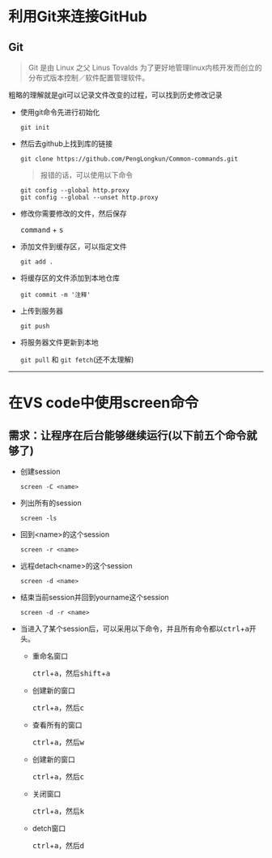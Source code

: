 # 利用Git来连接GitHub
## Git

>Git 是由 Linux 之父 Linus Tovalds 为了更好地管理linux内核开发而创立的分布式版本控制／软件配置管理软件。

粗略的理解就是git可以记录文件改变的过程，可以找到历史修改记录

- 使用git命令先进行初始化

    `git init`

- 然后去github上找到库的链接

    `git clone https://github.com/PengLongkun/Common-commands.git`

    > 报错的话，可以使用以下命令
    ```
    git config --global http.proxy
    git config --global --unset http.proxy
    ```

- 修改你需要修改的文件，然后保存

    <kbd>command</kbd> + <kbd>s</kbd>

- 添加文件到缓存区，可以指定文件

    `git add .`

- 将缓存区的文件添加到本地仓库

    `git commit -m '注释'`

- 上传到服务器

    `git push`

- 将服务器文件更新到本地

    `git pull` 和 `git fetch`(还不太理解)

---

# 在VS code中使用screen命令

## 需求：让程序在后台能够继续运行(以下前五个命令就够了)

- 创建session

    `screen -C <name>`

- 列出所有的session

    `screen -ls`

- 回到\<name\>的这个session

    `screen -r <name>`

- 远程detach\<name\>的这个session

    `screen -d <name>`

- 结束当前session并回到yourname这个session

    `screen -d -r <name>`

- 当进入了某个session后，可以采用以下命令，并且所有命令都以<kbd>ctrl</kbd>+<kbd>a</kbd>开头。

    - 重命名窗口

        <kbd>ctrl</kbd>+<kbd>a</kbd>，然后<kbd>shift</kbd>+<kbd>a</kbd>
    
    - 创建新的窗口

        <kbd>ctrl</kbd>+<kbd>a</kbd>，然后<kbd>c</kbd>

    - 查看所有的窗口

        <kbd>ctrl</kbd>+<kbd>a</kbd>，然后<kbd>w</kbd>

    - 创建新的窗口

        <kbd>ctrl</kbd>+<kbd>a</kbd>，然后<kbd>c</kbd>

    - 关闭窗口

        <kbd>ctrl</kbd>+<kbd>a</kbd>，然后<kbd>k</kbd>

    - detch窗口

        <kbd>ctrl</kbd>+<kbd>a</kbd>，然后<kbd>d</kbd>
    